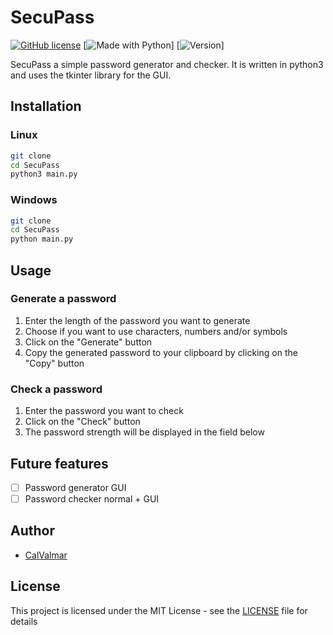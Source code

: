 # SecuPass

[![GitHub license](https://img.shields.io/badge/License-MIT-orange)](https://raw.githubusercontent.com/CalValmar/SecuPass/master/LICENSE)
[![Made with Python](https://img.shields.io/badge/Made%20with-Python-blue)]
[![Version](https://img.shields.io/badge/Version-1.0-brightgreen)]

SecuPass a simple password generator and checker. It is written in python3 and uses the tkinter library for the GUI.

## Installation
### Linux
```bash
git clone
cd SecuPass
python3 main.py
```
### Windows
```bash
git clone
cd SecuPass
python main.py
```
## Usage
### Generate a password
1. Enter the length of the password you want to generate
2. Choose if you want to use characters, numbers and/or symbols
3. Click on the "Generate" button
4. Copy the generated password to your clipboard by clicking on the "Copy" button

### Check a password
1. Enter the password you want to check
2. Click on the "Check" button
3. The password strength will be displayed in the field below

## Future features
- [ ] Password generator GUI
- [ ] Password checker normal + GUI

## Author
- [CalValmar](https://github.com/CalValmar)

## License
This project is licensed under the MIT License - see the [LICENSE](LICENSE) file for details
